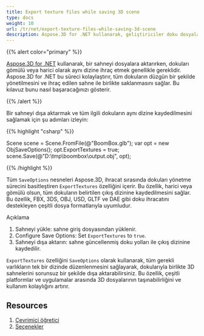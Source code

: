 ```yaml
---
title: Export texture files while saving 3D scene
type: docs
weight: 10
url: /tr/net/export-texture-files-while-saving-3d-scene
description: Aspose.3D for .NET kullanarak, geliştiriciler doku dosyalarını dosya sistemine ihraç ederken 3D görüntüsünü kaydedebilir.
---
```

{{% alert color="primary" %}}

[Aspose.3D for .NET](https://products.aspose.com/3d/net/) kullanarak, bir sahneyi dosyalara aktarırken, dokuları gömülü veya harici olarak aynı dizine ihraç etmek genellikle gereklidir. Aspose.3D for .NET bu süreci kolaylaştırır, tüm dokuların düzgün bir şekilde yönetilmesini ve ihraç edilen sahne ile birlikte saklanmasını sağlar. Bu kılavuz bunu nasıl başaracağınızı gösterir.

{{% /alert %}}

Bir sahneyi dışa aktarmak ve tüm ilgili dokuların aynı dizine kaydedilmesini sağlamak için şu adımları izleyin:


{{% highlight "csharp" %}}

Scene scene = Scene.FromFile(@"BoomBox.glb");
var opt = new ObjSaveOptions();
opt.ExportTextures = true;
scene.Save(@"D:\tmp\boombox\output.obj", opt);

{{% /highlight %}}


Tüm `SaveOptions` nesneleri Aspose.3D, ihracat sırasında dokuları yönetme sürecini basitleştiren `ExportTextures` özelliğini içerir. Bu özellik, harici veya gömülü olsun, tüm dokuların belirtilen çıkış dizinine kaydedilmesini sağlar. Bu özellik, FBX, 3DS, OBJ, USD, GLTF ve DAE gibi doku ihracatını destekleyen çeşitli dosya formatlarıyla uyumludur.



Açıklama

1. Sahneyi yükle: sahne giriş dosyasından yüklenir.
1.  Configure Save Options: Set `ExportTextures` to `true`.
1. Sahneyi dışa aktarın: sahne güncellenmiş doku yolları ile çıkış dizinine kaydedilir.


`ExportTextures` özelliğini `SaveOptions` olarak kullanarak, tüm gerekli varlıkların tek bir dizinde düzenlenmesini sağlayarak, dokularıyla birlikte 3D sahnelerini sorunsuz bir şekilde dışa aktarabilirsiniz. Bu özellik, çeşitli platformlar ve uygulamalar arasında 3D dosyalarının taşınabilirliğini ve kullanım kolaylığını artırır.

##  **Resources**

1. [Çevrimiçi öğretici](https://products.aspose.com/3d/tutorial/)
1. [Seçenekler](https://reference.aspose.com/3d/net/aspose.threed.formats/saveoptions/)
